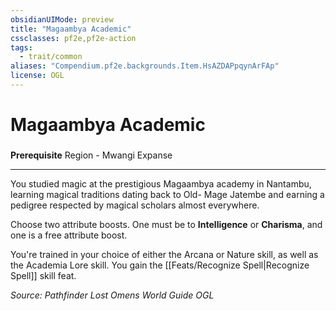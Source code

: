 ```yaml
---
obsidianUIMode: preview
title: "Magaambya Academic"
cssclasses: pf2e,pf2e-action
tags:
  - trait/common
aliases: "Compendium.pf2e.backgrounds.Item.HsAZDAPpqynArFAp"
license: OGL
---
```

# Magaambya Academic

### 






**Prerequisite** Region - Mwangi Expanse

* * *

You studied magic at the prestigious Magaambya academy in Nantambu, learning magical traditions dating back to Old- Mage Jatembe and earning a pedigree respected by magical scholars almost everywhere.

Choose two attribute boosts. One must be to **Intelligence** or **Charisma**, and one is a free attribute boost.

You're trained in your choice of either the Arcana or Nature skill, as well as the Academia Lore skill. You gain the [[Feats/Recognize Spell|Recognize Spell]] skill feat.

*Source: Pathfinder Lost Omens World Guide*
*OGL*